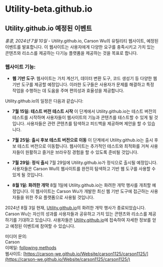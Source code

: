 # Utility-beta.github.io

## Utility.github.io 예정된 이벤트

*홍콩, 2024년 7월 10일* - Utility.github.io, Carson Wu의 유틸리티 웹사이트, 예정된 이벤트를 발표합니다. 이 웹사이트는 사용자에게 다양한 요구를 충족시키고 가치 있는 콘텐츠와 리소스를 제공하는 다기능 플랫폼을 제공하는 것을 목표로 합니다.

### 웹사이트 기능:

- **웹 기반 도구**: 웹사이트는 가치 계산기, 데이터 변환 도구, 코드 생성기 등 다양한 웹 기반 도구를 제공할 예정입니다. 이러한 도구들은 사용자가 문제를 해결하고 특정 작업을 수행하는 데 도움을 주며 편의성과 효율성을 제공합니다.

Utility.github.io의 일정은 다음과 같습니다:

- **7월 15일: 테스트 버전 테스트 시작**
  이 단계에서 Utility.github.io는 테스트 버전의 테스트를 시작하며 사용자들이 웹사이트의 기능과 콘텐츠를 테스트할 수 있게 될 것입니다. 사용자들은 관련 콘텐츠를 탐색하고 피드백을 제공하며 제안을 할 수 있습니다.

- **7월 25일: 출시 후보 테스트 버전으로 이동**
  이 단계에서 Utility.github.io는 출시 후보 테스트 버전으로 이동합니다. 웹사이트는 추가적인 테스트와 최적화를 거쳐 사용자들이 원활하고 즐거운 브라우징 경험을 할 수 있도록 준비될 것입니다.

- **7월 29일: 정식 출시**
  7월 29일에 Utility.github.io가 정식으로 출시될 예정입니다. 사용자들은 Carson Wu의 웹사이트를 완전히 탐색하고 기반 웹 도구를 사용할 수 있게 될 것입니다.

- **8월 1일: 화려한 개막**
  8월 1일에 Utility.github.io는 화려한 개막 행사를 개최할 예정입니다. 이 웹사이트는 Carson Wu가 개발한 최신 웹 기반 도구에 접근하는 사용자들을 위한 주요 플랫폼으로 사용될 것입니다.

2024년 8월 3일 현재, [Utility.github.io](https://carson-we.github.io/Website/Utility/Utility.github.io/)의 화려한 개막 행사가 종료되었습니다. Carson Wu는 자신의 성과를 사용자들과 공유하고 가치 있는 콘텐츠와 리소스를 제공하기를 기대하고 있습니다. 사용자들은 [Utility.github.io](https://carson-we.github.io/Website/Utility/Utility.github.io/)에 접속하여 자세한 정보를 얻고 예정된 이벤트에 참여할 수 있습니다.

미디어 문의:<br>
Carson<br>
이메일: [following methods](https://carson-we.github.io/Carson-We.github.io/contact.html)<br>
웹사이트: [https://carson-we.github.io/Website/carson1125/carson1125/](https://carson-we.github.io/Website/carson1125/carson1125/)
